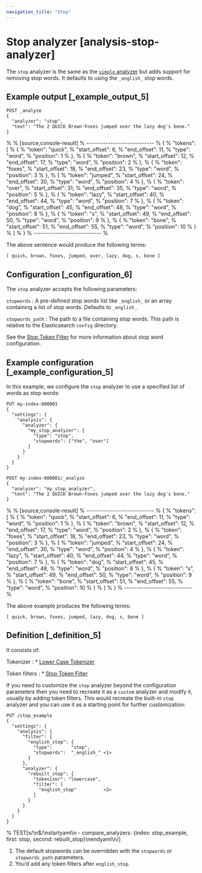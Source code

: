 ```yaml
---
navigation_title: "Stop"
---
```


# Stop analyzer [analysis-stop-analyzer]


The `stop` analyzer is the same as the [`simple` analyzer](analysis-simple-analyzer.md) but adds support for removing stop words. It defaults to using the `_english_` stop words.


## Example output [_example_output_5] 

```console
POST _analyze
{
  "analyzer": "stop",
  "text": "The 2 QUICK Brown-Foxes jumped over the lazy dog's bone."
}
```

% 
% [source,console-result]
% ----------------------------
% {
%   "tokens": [
%     {
%       "token": "quick",
%       "start_offset": 6,
%       "end_offset": 11,
%       "type": "word",
%       "position": 1
%     },
%     {
%       "token": "brown",
%       "start_offset": 12,
%       "end_offset": 17,
%       "type": "word",
%       "position": 2
%     },
%     {
%       "token": "foxes",
%       "start_offset": 18,
%       "end_offset": 23,
%       "type": "word",
%       "position": 3
%     },
%     {
%       "token": "jumped",
%       "start_offset": 24,
%       "end_offset": 30,
%       "type": "word",
%       "position": 4
%     },
%     {
%       "token": "over",
%       "start_offset": 31,
%       "end_offset": 35,
%       "type": "word",
%       "position": 5
%     },
%     {
%       "token": "lazy",
%       "start_offset": 40,
%       "end_offset": 44,
%       "type": "word",
%       "position": 7
%     },
%     {
%       "token": "dog",
%       "start_offset": 45,
%       "end_offset": 48,
%       "type": "word",
%       "position": 8
%     },
%     {
%       "token": "s",
%       "start_offset": 49,
%       "end_offset": 50,
%       "type": "word",
%       "position": 9
%     },
%     {
%       "token": "bone",
%       "start_offset": 51,
%       "end_offset": 55,
%       "type": "word",
%       "position": 10
%     }
%   ]
% }
% ----------------------------
% 

The above sentence would produce the following terms:

```text
[ quick, brown, foxes, jumped, over, lazy, dog, s, bone ]
```


## Configuration [_configuration_6] 

The `stop` analyzer accepts the following parameters:

`stopwords`
:   A pre-defined stop words list like `_english_` or an array containing a list of stop words. Defaults to `_english_`.

`stopwords_path`
:   The path to a file containing stop words. This path is relative to the Elasticsearch `config` directory.

See the [Stop Token Filter](analysis-stop-tokenfilter.md) for more information about stop word configuration.


## Example configuration [_example_configuration_5] 

In this example, we configure the `stop` analyzer to use a specified list of words as stop words:

```console
PUT my-index-000001
{
  "settings": {
    "analysis": {
      "analyzer": {
        "my_stop_analyzer": {
          "type": "stop",
          "stopwords": ["the", "over"]
        }
      }
    }
  }
}

POST my-index-000001/_analyze
{
  "analyzer": "my_stop_analyzer",
  "text": "The 2 QUICK Brown-Foxes jumped over the lazy dog's bone."
}
```

% 
% [source,console-result]
% ----------------------------
% {
%   "tokens": [
%     {
%       "token": "quick",
%       "start_offset": 6,
%       "end_offset": 11,
%       "type": "word",
%       "position": 1
%     },
%     {
%       "token": "brown",
%       "start_offset": 12,
%       "end_offset": 17,
%       "type": "word",
%       "position": 2
%     },
%     {
%       "token": "foxes",
%       "start_offset": 18,
%       "end_offset": 23,
%       "type": "word",
%       "position": 3
%     },
%     {
%       "token": "jumped",
%       "start_offset": 24,
%       "end_offset": 30,
%       "type": "word",
%       "position": 4
%     },
%     {
%       "token": "lazy",
%       "start_offset": 40,
%       "end_offset": 44,
%       "type": "word",
%       "position": 7
%     },
%     {
%       "token": "dog",
%       "start_offset": 45,
%       "end_offset": 48,
%       "type": "word",
%       "position": 8
%     },
%     {
%       "token": "s",
%       "start_offset": 49,
%       "end_offset": 50,
%       "type": "word",
%       "position": 9
%     },
%     {
%       "token": "bone",
%       "start_offset": 51,
%       "end_offset": 55,
%       "type": "word",
%       "position": 10
%     }
%   ]
% }
% ----------------------------
% 

The above example produces the following terms:

```text
[ quick, brown, foxes, jumped, lazy, dog, s, bone ]
```


## Definition [_definition_5] 

It consists of:

Tokenizer
:   * [Lower Case Tokenizer](analysis-lowercase-tokenizer.md)


Token filters
:   * [Stop Token Filter](analysis-stop-tokenfilter.md)


If you need to customize the `stop` analyzer beyond the configuration parameters then you need to recreate it as a `custom` analyzer and modify it, usually by adding token filters. This would recreate the built-in `stop` analyzer and you can use it as a starting point for further customization:

```console
PUT /stop_example
{
  "settings": {
    "analysis": {
      "filter": {
        "english_stop": {
          "type":       "stop",
          "stopwords":  "_english_" <1>
        }
      },
      "analyzer": {
        "rebuilt_stop": {
          "tokenizer": "lowercase",
          "filter": [
            "english_stop"          <2>
          ]
        }
      }
    }
  }
}
```

%  TEST[s/\n$/\nstartyaml\n  - compare_analyzers: {index: stop_example, first: stop, second: rebuilt_stop}\nendyaml\n/]

1. The default stopwords can be overridden with the `stopwords` or `stopwords_path` parameters.
2. You’d add any token filters after `english_stop`.



